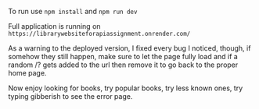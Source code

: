 To run use `npm install` and `npm run dev`


Full application is running on `https://librarywebsiteforapiassignment.onrender.com/`

As a warning to the deployed version, I fixed every bug I noticed, though, if somehow they still happen,
make sure to let the page fully load and if a random /? gets added to the url then remove it to go back to the proper home page.

Now enjoy looking for books, try popular books, try less known ones, try typing gibberish to see the error page.